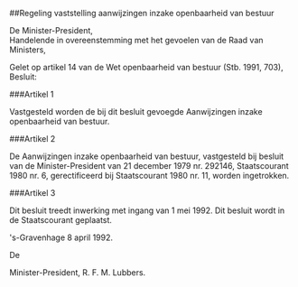 <meta http-equiv='Content-Type' content='text/html; charset=utf-8' />

##Regeling vaststelling aanwijzingen inzake openbaarheid van bestuur

De Minister-President,  
Handelende in overeenstemming met het gevoelen van de Raad van Ministers,

Gelet op artikel 14 van de Wet openbaarheid van bestuur (Stb. 1991, 703),
Besluit:    

###Artikel 1 

Vastgesteld worden de bij dit besluit gevoegde Aanwijzingen inzake openbaarheid van bestuur. 

###Artikel 2 

De Aanwijzingen inzake openbaarheid van bestuur, vastgesteld bij besluit van de Minister-President van 21 december 1979 nr. 292146, Staatscourant 1980 nr. 6, gerectificeerd bij Staatscourant 1980 nr. 11, worden ingetrokken. 

###Artikel 3 

Dit besluit treedt inwerking met ingang van 1 mei 1992.
Dit besluit wordt in de Staatscourant geplaatst. 

's-Gravenhage
8 april 1992. 

De 

Minister-President, 
R. F. M. Lubbers.      
